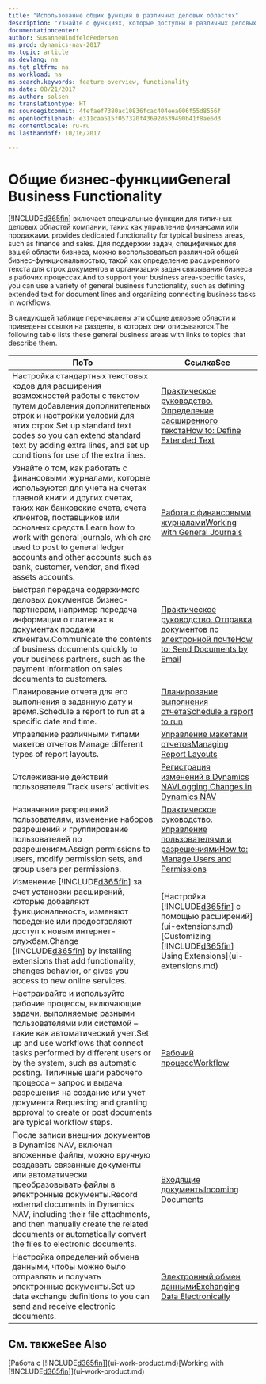 ```yaml
---
title: "Использование общих функций в различных деловых областях"
description: "Узнайте о функциях, которые доступны в различных деловых областях Dynamics NAV."
documentationcenter: 
author: SusanneWindfeldPedersen
ms.prod: dynamics-nav-2017
ms.topic: article
ms.devlang: na
ms.tgt_pltfrm: na
ms.workload: na
ms.search.keywords: feature overview, functionality
ms.date: 08/21/2017
ms.author: solsen
ms.translationtype: HT
ms.sourcegitcommit: 4fefaef7380ac10836fcac404eea006f55d8556f
ms.openlocfilehash: e311caa515f057320f43692d639490b41f8ae6d3
ms.contentlocale: ru-ru
ms.lasthandoff: 10/16/2017

---
```

# <a name="general-business-functionality"></a><span data-ttu-id="d57c8-103">Общие бизнес-функции</span><span class="sxs-lookup"><span data-stu-id="d57c8-103">General Business Functionality</span></span>
[!INCLUDE[d365fin](includes/d365fin_md.md)]<span data-ttu-id="d57c8-104"> включает специальные функции для типичных деловых областей компании, таких как управление финансами или продажами.</span><span class="sxs-lookup"><span data-stu-id="d57c8-104"> provides dedicated functionality for typical business areas, such as finance and sales.</span></span> <span data-ttu-id="d57c8-105">Для поддержки задач, специфичных для вашей области бизнеса, можно воспользоваться различной общей бизнес-функциональностью, такой как определение расширенного текста для строк документов и организация задач связывания бизнеса в рабочих процессах.</span><span class="sxs-lookup"><span data-stu-id="d57c8-105">And to support your business area-specific tasks, you can use a variety of general business functionality, such as defining extended text for document lines and organizing connecting business tasks in workflows.</span></span>

<span data-ttu-id="d57c8-106">В следующей таблице перечислены эти общие деловые области и приведены ссылки на разделы, в которых они описываются.</span><span class="sxs-lookup"><span data-stu-id="d57c8-106">The following table lists these general business areas with links to topics that describe them.</span></span>

| <span data-ttu-id="d57c8-107">По</span><span class="sxs-lookup"><span data-stu-id="d57c8-107">To</span></span> | <span data-ttu-id="d57c8-108">Ссылка</span><span class="sxs-lookup"><span data-stu-id="d57c8-108">See</span></span> |
| --- | --- |
| <span data-ttu-id="d57c8-109">Настройка стандартных текстовых кодов для расширения возможностей работы с текстом путем добавления дополнительных строк и настройки условий для этих строк.</span><span class="sxs-lookup"><span data-stu-id="d57c8-109">Set up standard text codes so you can extend standard text by adding extra lines, and set up conditions for use of the extra lines.</span></span> |[<span data-ttu-id="d57c8-110">Практическое руководство. Определение расширенного текста</span><span class="sxs-lookup"><span data-stu-id="d57c8-110">How to: Define Extended Text</span></span>](ui-how-define-ext-text.md) |
| <span data-ttu-id="d57c8-111">Узнайте о том, как работать с финансовыми журналами, которые используются для учета на счетах главной книги и других счетах, таких как банковские счета, счета клиентов, поставщиков или основных средств.</span><span class="sxs-lookup"><span data-stu-id="d57c8-111">Learn how to work with general journals, which are used to post to general ledger accounts and other accounts such as bank, customer, vendor, and fixed assets accounts.</span></span> |[<span data-ttu-id="d57c8-112">Работа с финансовыми журналами</span><span class="sxs-lookup"><span data-stu-id="d57c8-112">Working with General Journals</span></span>](ui-work-general-journals.md) |
| <span data-ttu-id="d57c8-113">Быстрая передача содержимого деловых документов бизнес-партнерам, например передача информации о платежах в документах продажи клиентам.</span><span class="sxs-lookup"><span data-stu-id="d57c8-113">Communicate the contents of business documents quickly to your business partners, such as the payment information on sales documents to customers.</span></span> |[<span data-ttu-id="d57c8-114">Практическое руководство. Отправка документов по электронной почте</span><span class="sxs-lookup"><span data-stu-id="d57c8-114">How to: Send Documents by Email</span></span>](ui-how-send-documents-email.md) |
| <span data-ttu-id="d57c8-115">Планирование отчета для его выполнения в заданную дату и время.</span><span class="sxs-lookup"><span data-stu-id="d57c8-115">Schedule a report to run at a specific date and time.</span></span> |[<span data-ttu-id="d57c8-116">Планирование выполнения отчета</span><span class="sxs-lookup"><span data-stu-id="d57c8-116">Schedule a report to run</span></span>](ui-work-report.md#ScheduleReport) |
| <span data-ttu-id="d57c8-117">Управление различными типами макетов отчетов.</span><span class="sxs-lookup"><span data-stu-id="d57c8-117">Manage different types of report layouts.</span></span> |[<span data-ttu-id="d57c8-118">Управление макетами отчетов</span><span class="sxs-lookup"><span data-stu-id="d57c8-118">Managing Report Layouts</span></span>](ui-manage-report-layouts.md) |
| <span data-ttu-id="d57c8-119">Отслеживание действий пользователя.</span><span class="sxs-lookup"><span data-stu-id="d57c8-119">Track users' activities.</span></span>|[<span data-ttu-id="d57c8-120">Регистрация изменений в Dynamics NAV</span><span class="sxs-lookup"><span data-stu-id="d57c8-120">Logging Changes in Dynamics NAV</span></span>](across-log-changes.md)|
|<span data-ttu-id="d57c8-121">Назначение разрешений пользователям, изменение наборов разрешений и группирование пользователей по разрешениям.</span><span class="sxs-lookup"><span data-stu-id="d57c8-121">Assign permissions to users, modify permission sets, and group users per permissions.</span></span>|[<span data-ttu-id="d57c8-122">Практическое руководство. Управление пользователями и разрешениями</span><span class="sxs-lookup"><span data-stu-id="d57c8-122">How to: Manage Users and Permissions</span></span>](ui-how-users-permissions.md)|
| <span data-ttu-id="d57c8-123">Изменение [!INCLUDE[d365fin](includes/d365fin_md.md)] за счет установки расширений, которые добавляют функциональность, изменяют поведение или предоставляют доступ к новым интернет-службам.</span><span class="sxs-lookup"><span data-stu-id="d57c8-123">Change [!INCLUDE[d365fin](includes/d365fin_md.md)] by installing extensions that add functionality, changes behavior, or gives you access to new online services.</span></span> |<span data-ttu-id="d57c8-124">[Настройка [!INCLUDE[d365fin](includes/d365fin_md.md)] с помощью расширений](ui-extensions.md)</span><span class="sxs-lookup"><span data-stu-id="d57c8-124">[Customizing [!INCLUDE[d365fin](includes/d365fin_md.md)] Using Extensions](ui-extensions.md)</span></span> |
|<span data-ttu-id="d57c8-125">Настраивайте и используйте рабочие процессы, включающие задачи, выполняемые разными пользователями или системой – такие как автоматический учет.</span><span class="sxs-lookup"><span data-stu-id="d57c8-125">Set up and use workflows that connect tasks performed by different users or by the system, such as automatic posting.</span></span> <span data-ttu-id="d57c8-126">Типичные шаги рабочего процесса – запрос и выдача разрешения на создание или учет документа.</span><span class="sxs-lookup"><span data-stu-id="d57c8-126">Requesting and granting approval to create or post documents are typical workflow steps.</span></span>|[<span data-ttu-id="d57c8-127">Рабочий процесс</span><span class="sxs-lookup"><span data-stu-id="d57c8-127">Workflow</span></span>](across-workflow.md)|
|<span data-ttu-id="d57c8-128">После записи внешних документов в Dynamics NAV, включая вложенные файлы, можно вручную создавать связанные документы или автоматически преобразовывать файлы в электронные документы.</span><span class="sxs-lookup"><span data-stu-id="d57c8-128">Record external documents in Dynamics NAV, including their file attachments, and then manually create the related documents or automatically convert the files to electronic documents.</span></span>|[<span data-ttu-id="d57c8-129">Входящие документы</span><span class="sxs-lookup"><span data-stu-id="d57c8-129">Incoming Documents</span></span>](across-income-documents.md)|
| <span data-ttu-id="d57c8-130">Настройка определений обмена данными, чтобы можно было отправлять и получать электронные документы.</span><span class="sxs-lookup"><span data-stu-id="d57c8-130">Set up data exchange definitions to you can send and receive electronic documents.</span></span> |[<span data-ttu-id="d57c8-131">Электронный обмен данными</span><span class="sxs-lookup"><span data-stu-id="d57c8-131">Exchanging Data Electronically</span></span>](across-data-exchange.md) |

## <a name="see-also"></a><span data-ttu-id="d57c8-132">См. также</span><span class="sxs-lookup"><span data-stu-id="d57c8-132">See Also</span></span>
<span data-ttu-id="d57c8-133">[Работа с [!INCLUDE[d365fin](includes/d365fin_md.md)]](ui-work-product.md)</span><span class="sxs-lookup"><span data-stu-id="d57c8-133">[Working with [!INCLUDE[d365fin](includes/d365fin_md.md)]](ui-work-product.md)</span></span>

